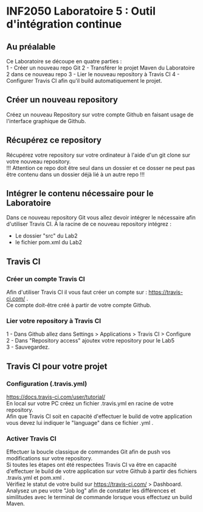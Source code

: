 # INF2050 Laboratoire 5 : Outil d'intégration continue
## Au préalable
Ce Laboratoire se découpe en quatre parties :  
1 - Créer un nouveau repo Git
2 - Transférer le projet Maven du Laboratoire 2 dans ce nouveau repo
3 - Lier le nouveau repository à Travis CI
4 - Configurer Travis CI afin qu'il build automatiquement le projet.


## Créer un nouveau repository
Créez un nouveau Repository sur votre compte Github en faisant usage de l'interface graphique de Github.

## Récupérez ce repository
Récupérez votre repository sur votre ordinateur à l'aide d'un git clone sur votre nouveau repository.  
!!! Attention ce repo doit être seul dans un dossier et ce dosser ne peut pas être contenu dans un dossier déjà lié à un autre repo !!!

## Intégrer le contenu nécessaire pour le Laboratoire
Dans ce nouveau repository Git vous allez devoir intégrer le nécessaire afin d'utiliser Travis CI.
À la racine de ce nouveau repository intégrez :  
- Le dossier "src" du Lab2
- le fichier pom.xml du Lab2

## Travis CI
### Créer un compte Travis CI
Afin d'utiliser Travis CI il vous faut créer un compte sur : https://travis-ci.com/ .  
Ce compte doit-être créé à partir de votre compte Github.

### Lier votre repository à Travis CI
1 - Dans Github allez dans Settings > Applications > Travis CI > Configure  
2 - Dans "Repository access" ajoutex votre repository pour le Lab5  
3 - Sauvegardez.  

## Travis CI pour votre projet
### Configuration (.travis.yml)
https://docs.travis-ci.com/user/tutorial/  
En local sur votre PC créez un fichier .travis.yml en racine de votre repository.  
Afin que Travis CI soit en capacité d'effectuer le build de votre application vous devez lui indiquer le "language" dans ce fichier .yml .  

### Activer Travis CI
Effectuer la boucle classique de commandes Git afin de push vos modifications sur votre repository.  
Si toutes les étapes ont été respectées Travis CI va être en capacité d'effectuer le build de votre application sur votre Github à partir des fichiers .travis.yml et pom.xml .  
Vérifiez le statut de votre build sur https://travis-ci.com/ > Dashboard.  
Analysez un peu votre "Job log" afin de constater les différences et similitudes avec le terminal de commande lorsque vous effectuez un build Maven.
